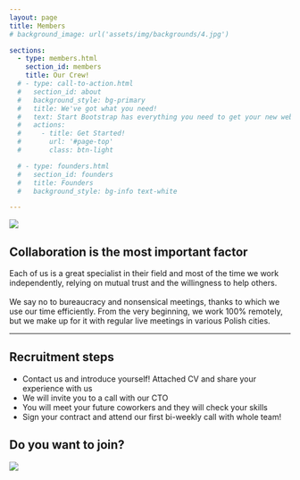 ```yaml
---
layout: page
title: Members
# background_image: url('assets/img/backgrounds/4.jpg')

sections:
  - type: members.html
    section_id: members
    title: Our Crew!
  # - type: call-to-action.html
  #   section_id: about
  #   background_style: bg-primary
  #   title: We've got what you need!
  #   text: Start Bootstrap has everything you need to get your new website up and running in no time! All of the templates and themes on Start Bootstrap are open source, free to download, and easy to use. No strings attached!
  #   actions:
  #     - title: Get Started!
  #       url: '#page-top'
  #       class: btn-light

  # - type: founders.html
  #   section_id: founders
  #   title: Founders
  #   background_style: bg-info text-white

---
```


<div class="container">

<div class="row">

  <div class="col-sm">
      <img src="{{ '/assets/img/meetings/team1.jpg' | absolute_url }}" class="img-fluid rounded"/>
  </div>
  <div class="col-sm">
      <h2>
        Collaboration is the most important factor
      </h2>
      Each of us is a great specialist in their field and most of the time we work independently, relying on mutual trust and the willingness to help others.
      <br/><br/>
      We say no to bureaucracy and nonsensical meetings, thanks to which we use our time efficiently. From the very beginning, we work 100% remotely, but we make up for it with regular live meetings in various Polish cities.
  </div>
</div>

</div>



<div class="container">

<hr class="divider my-4"></div>

<div class="row">

  
  <div class="col-sm">
    <h2>
      Recruitment steps
    </h2>
      
  <ul>
    <li>Contact us and introduce yourself! Attached CV and share your experience with us</li>
    <li>We will invite you to a call with our CTO</li>
    <li>You will meet your future coworkers and they will check your skills</li>
    <li>Sign your contract and attend our first bi-weekly call with whole team!</li>
  </ul>

  <h2>Do you want to join?</h2>

  </div>
  <div class="col-sm">
      <img src="{{ '/assets/img/meetings/team2.jpg' | absolute_url }}" class="img-fluid rounded"/>
  </div>
</div>
